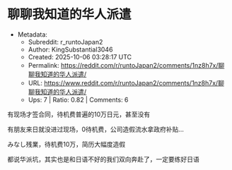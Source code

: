 # 聊聊我知道的华人派遣

- Metadata:
  - Subreddit: r_runtoJapan2
  - Author: KingSubstantial3046
  - Created: 2025-10-06 03:28:17 UTC
  - Permalink: https://reddit.com/r/runtoJapan2/comments/1nz8h7x/聊聊我知道的华人派遣/
  - URL: https://www.reddit.com/r/runtoJapan2/comments/1nz8h7x/聊聊我知道的华人派遣/
  - Ups: 7 | Ratio: 0.82 | Comments: 6


有现场才签合同，待机费普遍的10万日元，甚至没有

有朋友来日就没进过现场，0待机费，公司造假流水拿政府补贴…

みなし残業，待机费10万，简历大幅度造假

都说华派坑，其实也是和日语不好的我们双向奔赴了，一定要练好日语

